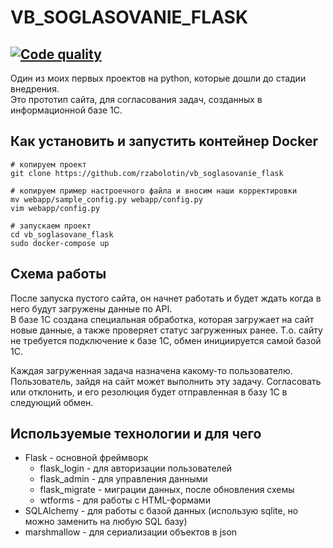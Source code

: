 # VB_SOGLASOVANIE_FLASK
[![Code quality](https://github.com/rzabolotin/vb_soglasovanie_flask/actions/workflows/code-quality.yml/badge.svg?branch=master)](https://github.com/rzabolotin/vb_soglasovanie_flask/actions/workflows/code-quality.yml)
---
Один из моих первых проектов на python, которые дошли до стадии внедрения.  
Это прототип сайта, для согласования задач, созданных в информационной базе 1С.


## Как установить и запустить контейнер Docker

```
# копируем проект
git clone https://github.com/rzabolotin/vb_soglasovanie_flask
```

```
# копируем пример настроечного файла и вносим наши корректировки
mv webapp/sample_config.py webapp/config.py
vim webapp/config.py 
```

```
# запускаем проект
cd vb_soglasovane_flask
sudo docker-compose up
```

## Схема работы
После запуска пустого сайта, он начнет работать и будет ждать когда в него будут загружены данные по API.  
В базе 1С создана специальная обработка, которая загружает на сайт новые данные, а также проверяет статус загруженных ранее.
Т.о. сайту не требуется подключение к базе 1С, обмен инициируется самой базой 1С.

Каждая загруженная задача назначена какому-то пользователю.  
Пользователь, зайдя на сайт может выполнить эту задачу.
Согласовать или отклонить, и его резолюция будет отправленная в базу 1С в следующий обмен.



## Используемые технологии и для чего
* Flask - основной фреймворк
    * flask_login - для авторизации пользователей
    * flask_admin - для управления данными
    * flask_migrate - миграции данных, после обновления схемы
    * wtforms - для работы с HTML-формами
* SQLAlchemy - для работы с базой данных (использую sqlite, но можно заменить на любую SQL базу)  
* marshmallow - для сериализации объектов в json


